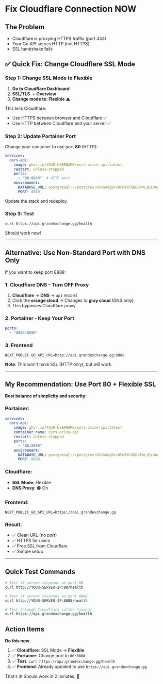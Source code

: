 # Fix Cloudflare Connection NOW

## The Problem

- Cloudflare is proxying HTTPS traffic (port 443)
- Your Go API serves HTTP (not HTTPS)
- SSL handshake fails

## ✅ Quick Fix: Change Cloudflare SSL Mode

### Step 1: Change SSL Mode to Flexible

1. **Go to Cloudflare Dashboard**
2. **SSL/TLS** → **Overview**
3. **Change mode to: Flexible** ⚠️

This tells Cloudflare:
- Use HTTPS between browser and Cloudflare ✅
- Use HTTP between Cloudflare and your server ✅

### Step 2: Update Portainer Port

Change your container to use port **80** (HTTP):

```yaml
services:
  osrs-api:
    image: ghcr.io/YOUR-USERNAME/osrs-price-api:latest
    restart: unless-stopped
    ports:
      - "80:8080"  # HTTP port
    environment:
      DATABASE_URL: postgresql://postgres:VGXGodgBrcUFmlKlUQDGFmLjBzUogxhJ@switchyard.proxy.rlwy.net:22411/railway
      PORT: 8080
```

Update the stack and redeploy.

### Step 3: Test

```bash
curl https://api.grandexchange.gg/health
```

Should work now!

---

## Alternative: Use Non-Standard Port with DNS Only

If you want to keep port 8888:

### 1. Cloudflare DNS - Turn OFF Proxy

1. **Cloudflare** → **DNS** → `api` record
2. Click the **orange cloud** → Changes to **gray cloud** (DNS only)
3. This bypasses Cloudflare proxy

### 2. Portainer - Keep Your Port

```yaml
ports:
  - "8888:8080"
```

### 3. Frontend

```env
NEXT_PUBLIC_GO_API_URL=http://api.grandexchange.gg:8888
```

**Note**: This won't have SSL (HTTP only), but will work.

---

## My Recommendation: Use Port 80 + Flexible SSL

**Best balance of simplicity and security**:

### Portainer:
```yaml
services:
  osrs-api:
    image: ghcr.io/YOUR-USERNAME/osrs-price-api:latest
    container_name: osrs-price-api
    restart: unless-stopped
    ports:
      - "80:8080"
    environment:
      DATABASE_URL: postgresql://postgres:VGXGodgBrcUFmlKlUQDGFmLjBzUogxhJ@switchyard.proxy.rlwy.net:22411/railway
      PORT: 8080
```

### Cloudflare:
- **SSL Mode**: Flexible
- **DNS Proxy**: 🟠 On

### Frontend:
```env
NEXT_PUBLIC_GO_API_URL=https://api.grandexchange.gg
```

### Result:
- ✅ Clean URL (no port)
- ✅ HTTPS for users
- ✅ Free SSL from Cloudflare
- ✅ Simple setup

---

## Quick Test Commands

```bash
# Test if server responds on port 80
curl http://YOUR-SERVER-IP:80/health

# Test if server responds on port 8888
curl http://YOUR-SERVER-IP:8888/health

# Test through Cloudflare (after fixing)
curl https://api.grandexchange.gg/health
```

## Action Items

**Do this now**:

1. ✅ **Cloudflare**: SSL Mode → **Flexible**
2. ✅ **Portainer**: Change port to `80:8080`
3. ✅ **Test**: `curl https://api.grandexchange.gg/health`
4. ✅ **Frontend**: Already updated to use `https://api.grandexchange.gg`

That's it! Should work in 2 minutes. 🚀